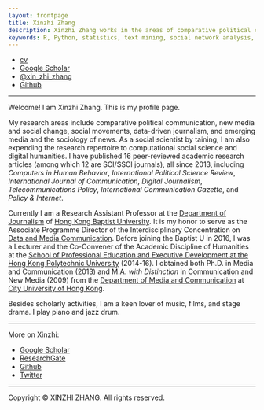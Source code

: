 ```yaml
---
layout: frontpage
title: Xinzhi Zhang
description: Xinzhi Zhang works in the areas of comparative political communication, media and social change, emerging technologies and the sociology of news, computational social science, and digital humanities.
keywords: R, Python, statistics, text mining, social network analysis, comparative political communication, social movements, social change, digital humanities
---
```


<div class="navbar">
  <div class="navbar-inner">
      <ul class="nav">
          <li><a href="{{ BASE_PATH }}/assets/CV_XinzhiZhang_Git_201801.pdf">cv</a></li>
          <li><a href="https://scholar.google.com/citations?user=iOFeIDIAAAAJ&hl=en">Google Scholar</a></li>          
          <li><a href="https://twitter.com/xin_zhi_zhang">@xin_zhi_zhang</a></li>
          <li><a href="https://github.com/xzzhang2">Github</a></li>
      </ul>
  </div>
</div>

---

Welcome! I am Xinzhi Zhang. This is my profile page.

My research areas include comparative political communication, new media and social change, social movements, data-driven journalism, and emerging media and the sociology of news. As a social scientist by taining, I am also expending the research repertoire to computational social science and digital humanities. I have published 16 peer-reviewed academic research articles (among which 12 are SCI/SSCI journals), all since 2013, including *Computers in Human Behavior*, *International Political Science Review*, *International Journal of Communication*, *Digital Journalism*, *Telecommunications Policy*, *International Communication Gazette*, and *Policy & Internet*. 

Currently I am a Research Assistant Professor at the [Department of Journalism](http://www.jour.hkbu.edu.hk/eng/people/dr-xinzhi-zhang/) of [Hong Kong Baptist University](http://www.hkbu.edu.hk). It is my honor to serve as the Associate Programme Director of the Interdisciplinary Concentration on [Data and Media Communication](http://bu-dmc.hkbu.edu.hk). Before joining the Baptist U in 2016, I was a Lecturer and the Co-Convener of the Academic Discipline of Humanities at the [School of Professional Education and Executive Development at the Hong Kong Polytechnic University](https://www.speed-polyu.edu.hk) (2014-16). I obtained both Ph.D. in Media and Communication (2013) and M.A. *with Distinction* in Communication and New Media (2009) from the [Department of Media and Communication](http://www6.cityu.edu.hk/com/) at [City University of Hong Kong](www.cityu.edu.hk). 

Besides scholarly activities, I am a keen lover of music, films, and stage drama. I play piano and jazz drum.

--- 
 
More on Xinzhi:
 - [Google Scholar](https://sites.google.com/site/xzzhang2/cv)
 - [ResearchGate](https://www.researchgate.net/profile/Xinzhi_Zhang3)
 - [Github](https://github.com/xzzhang2)
 - [Twitter](https://twitter.com/xin_zhi_zhang)

 ---

Copyright © XINZHI ZHANG. All rights reserved.

